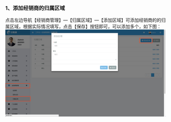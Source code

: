 ### 1、添加经销商的归属区域

点击左边导航【经销商管理】—【归属区域】—【添加区域】可添加经销商的的归属区域，根据实际情况填写，点击【保存】按钮即可，可以添加多个，如下图：![](/assets/jxsgl-gsqy.png)

